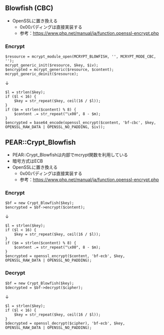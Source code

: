## Blowfish (CBC)

- OpenSSLに置き換える
  - 0x00パディングは直接実装する
  - 参考：https://www.php.net/manual/ja/function.openssl-encrypt.php

### Encrypt

```
$resource = mcrypt_module_open(MCRYPT_BLOWFISH, '', MCRYPT_MODE_CBC, '');
mcrypt_generic_init($resource, $key, $iv);
$encrypted = mcrypt_generic($resource, $content);
mcrypt_generic_deinit($resource);
```
↓
```
$l = strlen($key);
if ($l < 16) {
    $key = str_repeat($key, ceil(16 / $l));
}
if ($m = strlen($content) % 8) {
    $content .= str_repeat("\x00", 8 - $m);
}
$encrypted = base64_encode(openssl_encrypt($content, 'bf-cbc', $key, OPENSSL_RAW_DATA | OPENSSL_NO_PADDING, $iv));
```

## PEAR::Crypt_Blowfish

- PEAR::Crypt_Blowfishは内部でmcrypt関数を利用している
- 暗号方式はECB
- OpenSSLに置き換える
  - 0x00パディングは直接実装する
  - 参考：https://www.php.net/manual/ja/function.openssl-encrypt.php
  
### Encrypt

```
$bf = new Crypt_Blowfish($key);
$encrypted = $bf->encrypt($content);
```
↓
```
$l = strlen($key);
if ($l < 16) {
    $key = str_repeat($key, ceil(16 / $l));
}
if ($m = strlen($content) % 8) {
    $content .= str_repeat("\x00", 8 - $m);
}
$encrypted = openssl_encrypt($content, 'bf-ecb', $key, OPENSSL_RAW_DATA | OPENSSL_NO_PADDING);
```

### Decrypt
```
$bf = new Crypt_Blowfish($key);
$decrypted = $bf->decrypt($cipher);
```
↓
```
$l = strlen($key);
if ($l < 16) {
    $key = str_repeat($key, ceil(16 / $l));
}
$decrypted = openssl_decrypt($cipher), 'bf-ecb', $key, OPENSSL_RAW_DATA | OPENSSL_NO_PADDING);
```

